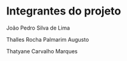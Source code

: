 <html>
  <head>
    <meta charset="UTF-8">
    <title>Geek Universe</title>
  </head>
  <body>
    <h1>Integrantes do projeto</h1>
    <p>João Pedro Silva de Lima</p>
    <p>Thalles Rocha Palmarim Augusto</p>
    <p>Thatyane Carvalho Marques</p>
  </body>
</html>
